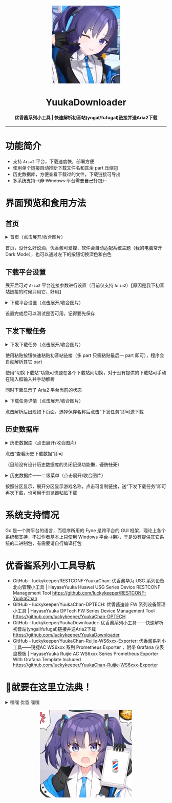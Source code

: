 <p align="center"><img src="./images/Yuuka_Header.jpg" style="zoom:40%;" /></p><h1 align="center">YuukaDownloader</h1><h4 align="center">优香酱系列小工具 | 快速解析初音站(yngal/fufugal)链接并送Aria2下载</h4><hr/>

# 功能简介

- 支持 `Aria2` 平台，下载速度快，部署方便
- 使用单个链接自动推断下载文件名和其余 part 压缩包
- 历史数据库，方便查看下载过的文件，下载链接可导出
- 多系统支持~~（非 Windows 平台需要自己打包）~~

# 界面预览和食用方法

## 首页

<details>   <summary>首页（点击展开/收合图片）</summary>   <p><img src="./images/scr01.png" alt="优香酱可爱捏" style="zoom: 67%;" /></p></details>

首页，没什么好说滴，优香酱可爱捏，软件会自动适配系统主题（我的电脑常开 Dark Mode），也可以通过左下的按钮切换深色和白色

## 下载平台设置

展开后可对 `Aria2` 平台连接参数进行设置（目前仅支持 `Aria2`）【原因是我下初音站链接的时候只用它，好用】

<details>   <summary>下载平台设置（点击展开/收合图片）</summary>   <p><img src="./images/scr02.png" alt="优香酱可爱捏" style="zoom: 67%;" /></p></details>

设置完成后可以测试是否可用，记得要先保存

## 下发下载任务

<details>   <summary>下发下载任务（点击展开/收合图片）</summary>   <p><img src="./images/scr03.png" alt="优香酱可爱捏" style="zoom: 67%;" /></p></details>

使用粘贴按钮快速粘贴初音站链接（多 part 只需粘贴最后一 part 即可），程序会自动解析其它 part

使用“切换下载站”功能可快速在各个下载站间切换，对于没有提供的下载站可手动在输入框输入并手动解析

同时下面显示了 Aria2 平台当前的状态

<details>   <summary>下载任务详情（点击展开/收合图片）</summary>   <p><img src="./images/scr03_p1.png" alt="优香酱可爱捏" style="zoom: 67%;" /></p></details>

点击解析后出现如下页面，选择保存名称后点击“下发任务”即可送下载

## 历史数据库

<details>   <summary>历史数据库（点击展开/收合图片）</summary>   <p><img src="./images/scr04.png" alt="优香酱可爱捏" style="zoom: 67%;" /></p></details>

点击“查看历史下载数据”即可

（目前没有设计历史数据库的关闭记录功能~~懒~~，~~谨防社死~~）

<details>   <summary>历史数据库——二级菜单（点击展开/收合图片）</summary>   <p><img src="./images/scr04_p1.png" alt="优香酱可爱捏" style="zoom: 67%;" /></p></details>

按照分区显示，展开分区显示游戏名称，点击可复制链接，送“下发下载任务”即可再次下载，也可用于浏览器粘贴下载

# 系统支持情况

Go 是一个跨平台的语言，而程序所用的 Fyne 是跨平台的 GUI 框架，理论上各个系统都支持，不过作者基本上只使用 Windows 平台~~（懒）~~，于是没有提供其它系统的二进制包，有需要请自行编译打包

# 优香酱系列小工具导航

- GitHub - luckykeeper/RESTCONF-YuukaChan: 优香酱华为 USG 系列设备北向管理小工具 | HayaseYuuka Huawei USG Series Device RESTCONF Management Tool
  https://github.com/luckykeeper/RESTCONF-YuukaChan
- GitHub - luckykeeper/YuukaChan-DPTECH: 优香酱迪普 FW 系列设备管理小工具 | HayaseYuuka DPTech FW Series Device Management Tool
  https://github.com/luckykeeper/YuukaChan-DPTECH
- GitHub - luckykeeper/YuukaDownloader: 优香酱系列小工具——快速解析初音站(yngal/fufugal)链接并送Aria2下载
  https://github.com/luckykeeper/YuukaDownloader
- GitHub - luckykeeper/YuukaChan-Ruijie-WS6xxx-Exporter: 优香酱系列小工具——锐捷AC WS6xxx 系列 Prometheus Exporter ，附带 Grafana 仪表盘模板 | HayaseYuuka Ruijie AC WS6xxx Series Prometheus Exporter With Grafana Template Included https://github.com/luckykeeper/YuukaChan-Ruijie-WS6xxx-Exporter

# 💈就要在这里立法典！

<details><summary>嘿嘿 优香 嘿嘿</summary><p>对于体操服优香，我的评价是四个字：好有感觉。我主要想注重于两点，来阐述我对于体操服优香的拙见：第一，我非常喜欢优香。优香的立绘虽然把优香作为好母亲的一面展现了出来（安产型的臀部）。但是她这个头发，尤其是双马尾，看起来有点奇怪。但是这个羁绊剧情里的优香，马尾非常的自然，看上去比较长，真的好棒，好有感觉。这个泛红的脸颊，迷离的眼神，和这个袖口与手套之间露出的白皙手腕，我就不多说了。第二，我非常喜欢体操服。这是在很久很久之前，在认识优香之前，完完全全的xp使然。然而优香她不仅穿体操服，她还扎单马尾，她还穿外套，她竟然还不好好穿外套，她甚至在脸上贴星星（真的好可爱）。（倒吸一口凉气）我的妈呀，这已经到了仅仅是看一眼都能让人癫狂的程度。然而体操服优香并不实装，她真的只是给你看一眼，哈哈。与其说体操服优香让我很有感觉，不如说体操服优香就是为了我的xp量身定做的。抛开这一切因素，只看性格，优香也是数一数二的好女孩：公私分明，精明能干;但是遇到不擅长的事情也会变得呆呆的。我想和优香一起养一个爱丽丝当女儿，所以想在这里问一下大家，要买怎样的枕头才能做这样的梦呢？优香是越看越可爱的，大家可以不必拘束于这机会上的小粗腿优香，大胆的发现这个又呆又努力的女孩真正的可爱之处。</p></details>

<p align="center"><img src="./images/Yuuka01.jpg" style="zoom:40%;" /></p>

